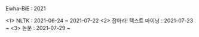 Ewha-BiE : 2021

<1> NLTK : 2021-06-24 ~ 2021-07-22
<2> 잡아라! 텍스트 마이닝 : 2021-07-23 ~ 
<3> 논문 : 2021-07-29 ~
